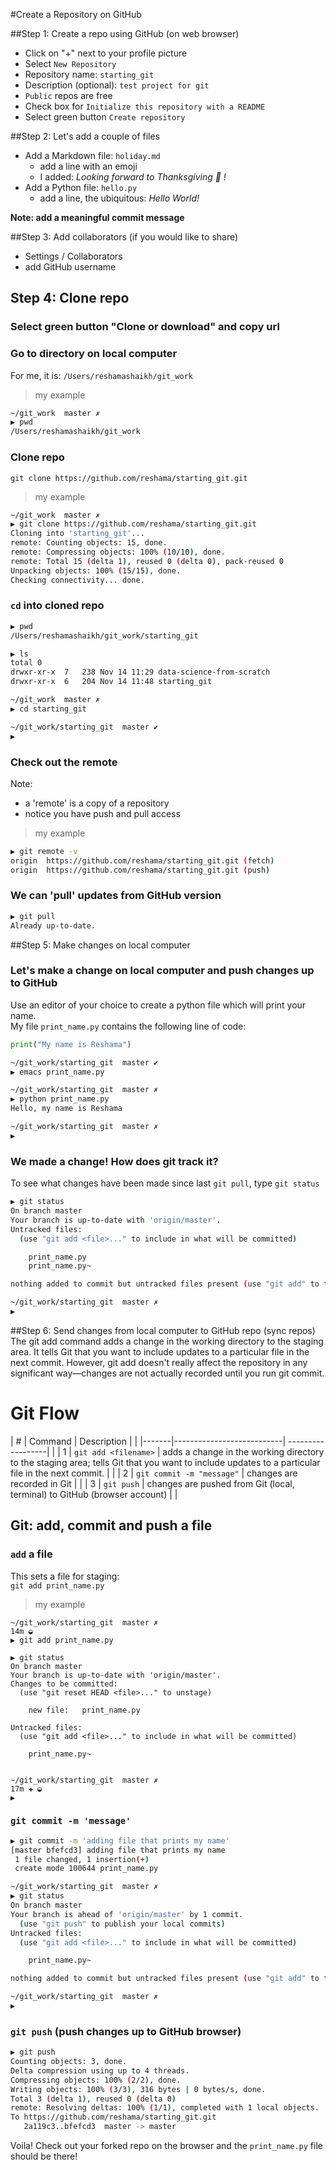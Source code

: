 #Create a Repository on GitHub


##Step 1: Create a repo using GitHub (on web browser)
- Click on "+" next to your profile picture
- Select `New Repository`
- Repository name:  `starting_git`
- Description (optional):  `test project for git`
- `Public` repos are free
- Check box for `Initialize this repository with a README`
- Select green button `Create repository`

##Step 2:  Let's add a couple of files
- Add a Markdown file:  `holiday.md`
  - add a line with an emoji
  - I added:  _Looking forward to Thanksgiving :turkey: !_
- Add a Python file:  `hello.py`
  - add a line, the ubiquitous:  _Hello World!_
  
**Note:  add a meaningful commit message**  

##Step 3:  Add collaborators (if you would like to share)

- Settings / Collaborators
- add GitHub username

## Step 4:  Clone repo

### Select green button "Clone or download" and copy url

### Go to directory on local computer  
For me, it is: 
`/Users/reshamashaikh/git_work`  

>my example
```bash
~/git_work  master ✗                                                                  ◒  
▶ pwd
/Users/reshamashaikh/git_work
```

### Clone repo
`git clone https://github.com/reshama/starting_git.git`  

>my example  
```bash
~/git_work  master ✗                                                                  ◒  
▶ git clone https://github.com/reshama/starting_git.git
Cloning into 'starting_git'...
remote: Counting objects: 15, done.
remote: Compressing objects: 100% (10/10), done.
remote: Total 15 (delta 1), reused 0 (delta 0), pack-reused 0
Unpacking objects: 100% (15/15), done.
Checking connectivity... done.
```

### `cd` into cloned repo

```bash
▶ pwd
/Users/reshamashaikh/git_work/starting_git

▶ ls
total 0
drwxr-xr-x  7   238 Nov 14 11:29 data-science-from-scratch
drwxr-xr-x  6   204 Nov 14 11:48 starting_git

~/git_work  master ✗                                                                  ◒  
▶ cd starting_git 

~/git_work/starting_git  master ✔                                                    6m  
▶ 
```

### Check out the remote
Note:  
- a 'remote' is a copy of a repository
- notice you have push and pull access  

>my example  
```bash
▶ git remote -v
origin	https://github.com/reshama/starting_git.git (fetch)
origin	https://github.com/reshama/starting_git.git (push)
```

### We can 'pull' updates from GitHub version
```bash
▶ git pull
Already up-to-date.
```

##Step 5:  Make changes on local computer 

### Let's make a change on local computer and push changes up to GitHub
Use an editor of your choice to create a python file which will print your name.  
My file `print_name.py` contains the following line of code:  
```python
print("My name is Reshama")
```

```bash
~/git_work/starting_git  master ✔                                                   11m  
▶ emacs print_name.py

~/git_work/starting_git  master ✗                                                 11m ◒  
▶ python print_name.py 
Hello, my name is Reshama

~/git_work/starting_git  master ✗                                                 12m ◒  
▶ 
```

### We made a change!  How does git track it?
To see what changes have been made since last `git pull`, type `git status`  
```bash
▶ git status
On branch master
Your branch is up-to-date with 'origin/master'.
Untracked files:
  (use "git add <file>..." to include in what will be committed)

	print_name.py
	print_name.py~

nothing added to commit but untracked files present (use "git add" to track)

~/git_work/starting_git  master ✗                                                 14m ◒  
▶ 
```
##Step 6:  Send changes from local computer to GitHub repo (sync repos)
The git add command adds a change in the working directory to the staging area. It tells Git that you want to include updates to a particular file in the next commit. However, git add doesn't really affect the repository in any significant way—changes are not actually recorded until you run git commit.

# Git Flow 
| #     | Command                   |  Description      |    |
|-------|---------------------------| ------------------|    |
|  1    | `git add <filename>`      |  adds a change in the working directory to the staging area; tells Git that you want to include updates to a particular file in the next commit.  |     |
|  2    | `git commit -m "message"` | changes are recorded in Git |   |
|  3    | `git push`                | changes are pushed from Git (local, terminal) to GitHub (browser account) |   |
 


## Git:  add, commit and push a file

### `add` a file
This sets a file for staging:  
`git add print_name.py`  

>my example  
```
~/git_work/starting_git  master ✗                                                 14m ◒  
▶ git add print_name.py
```



```git
▶ git status
On branch master
Your branch is up-to-date with 'origin/master'.
Changes to be committed:
  (use "git reset HEAD <file>..." to unstage)

	new file:   print_name.py

Untracked files:
  (use "git add <file>..." to include in what will be committed)

	print_name.py~


~/git_work/starting_git  master ✗                                               17m ✚ ◒  
▶ 
```

### `git commit -m 'message'`

```bash
▶ git commit -m 'adding file that prints my name'
[master bfefcd3] adding file that prints my name
 1 file changed, 1 insertion(+)
 create mode 100644 print_name.py

~/git_work/starting_git  master ✗                                                  0m ◒  
▶ git status
On branch master
Your branch is ahead of 'origin/master' by 1 commit.
  (use "git push" to publish your local commits)
Untracked files:
  (use "git add <file>..." to include in what will be committed)

	print_name.py~

nothing added to commit but untracked files present (use "git add" to track)

~/git_work/starting_git  master ✗                                                  0m ◒  
▶ 
```

### `git push` (push changes up to GitHub browser)

```bash
▶ git push
Counting objects: 3, done.
Delta compression using up to 4 threads.
Compressing objects: 100% (2/2), done.
Writing objects: 100% (3/3), 316 bytes | 0 bytes/s, done.
Total 3 (delta 1), reused 0 (delta 0)
remote: Resolving deltas: 100% (1/1), completed with 1 local objects.
To https://github.com/reshama/starting_git.git
   2a119c3..bfefcd3  master -> master

```

Voila! Check out your forked repo on the browser and the `print_name.py` file should be there!


